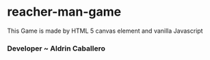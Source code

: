 # reacher-man-game
This Game is made by HTML 5 canvas element and vanilla Javascript
### Developer ~ Aldrin Caballero

